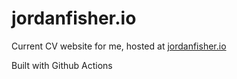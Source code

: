 # jordanfisher.io 

Current CV website for me, hosted at [jordanfisher.io](https://jordanfisher.io)

Built with Github Actions
